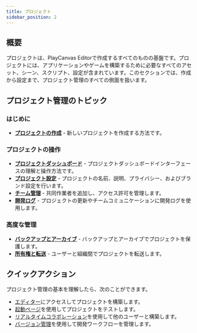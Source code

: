 ```yaml
---
title: プロジェクト
sidebar_position: 2
---
```


## 概要

プロジェクトは、PlayCanvas Editorで作成するすべてのものの基盤です。プロジェクトには、アプリケーションやゲームを構築するために必要なすべてのアセット、シーン、スクリプト、設定が含まれています。このセクションでは、作成から設定まで、プロジェクト管理のすべての側面を扱います。

## プロジェクト管理のトピック

### はじめに

- **[プロジェクトの作成](creating)** - 新しいプロジェクトを作成する方法です。

### プロジェクトの操作

- **[プロジェクトダッシュボード](dashboard)** - プロジェクトダッシュボードインターフェースの理解と操作方法です。
- **[プロジェクト設定](settings)** - プロジェクトの名前、説明、プライバシー、およびブランド設定を行います。
- **[チーム管理](team-management)** - 共同作業者を追加し、アクセス許可を管理します。
- **[開発ログ](dev-logs)** - プロジェクトの更新やチームコミュニケーションに開発ログを使用します。

### 高度な管理

- **[バックアップとアーカイブ](backup-archiving)** - バックアップとアーカイブでプロジェクトを保護します。
- **[所有権と転送](ownership-transfers)** - ユーザーと組織間でプロジェクトを転送します。

## クイックアクション

プロジェクト管理の基本を理解したら、次のことができます。

- [エディター](../interface)にアクセスしてプロジェクトを構築します。
- [起動ページ](../launch-page)を使用してプロジェクトをテストします。
- [リアルタイムコラボレーション](../realtime-collaboration)を使用して他のユーザーと構築します。
- [バージョン管理](../version-control)を使用して開発ワークフローを管理します。
